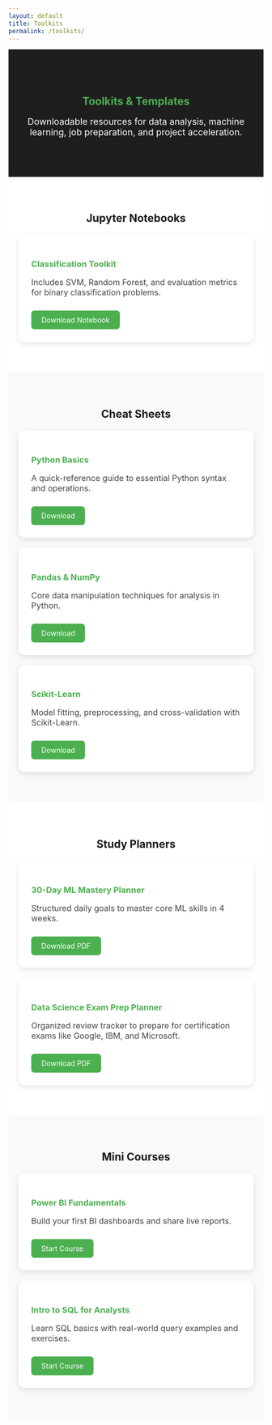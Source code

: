 ```yaml
---
layout: default
title: Toolkits
permalink: /toolkits/
---
```


<section class="toolkits-header" style="background-color: #1e1e1e; color: white; padding: 60px 20px; text-align: center;">
  <div style="max-width: 800px; margin: auto;">
    <h1 style="color: #4CAF50;">Toolkits & Templates</h1>
    <p style="font-size: 1.1rem;">
      Downloadable resources for data analysis, machine learning, job preparation, and project acceleration.
    </p>
  </div>
</section>

<section class="toolkit-section">
  <h2> Jupyter Notebooks</h2>
  <div class="card">
    <h3>Classification Toolkit</h3>
    <p>Includes SVM, Random Forest, and evaluation metrics for binary classification problems.</p>
    <a href="/projects/chest_ct_scan_Cancer_Detection_cnn.ipynb" class="button">Download Notebook</a>
  </div>
</section>

<section class="toolkit-section">
  <h2> Cheat Sheets</h2>
  <div class="card">
    <h3>Python Basics</h3>
    <p>A quick-reference guide to essential Python syntax and operations.</p>
    <a href="/assets/cheatsheets/python-cheatsheet.pdf" class="button">Download</a>
  </div>
  <div class="card">
    <h3>Pandas & NumPy</h3>
    <p>Core data manipulation techniques for analysis in Python.</p>
    <a href="/assets/cheatsheets/pandas-numpy-cheatsheet.pdf" class="button">Download</a>
  </div>
  <div class="card">
    <h3>Scikit-Learn</h3>
    <p>Model fitting, preprocessing, and cross-validation with Scikit-Learn.</p>
    <a href="/assets/cheatsheets/sklearn-cheatsheet.pdf" class="button">Download</a>
  </div>
</section>

<section class="toolkit-section">
  <h2> Study Planners</h2>
  <div class="card">
    <h3>30-Day ML Mastery Planner</h3>
    <p>Structured daily goals to master core ML skills in 4 weeks.</p>
    <a href="/assets/planners/30day-ml-planner.pdf" class="button">Download PDF</a>
  </div>
  <div class="card">
    <h3>Data Science Exam Prep Planner</h3>
    <p>Organized review tracker to prepare for certification exams like Google, IBM, and Microsoft.</p>
    <a href="/assets/planners/exam-prep-planner.pdf" class="button">Download PDF</a>
  </div>
</section>

<section class="toolkit-section">
  <h2> Mini Courses</h2>
  <div class="card">
    <h3>Power BI Fundamentals</h3>
    <p>Build your first BI dashboards and share live reports.</p>
    <a href="/courses/powerbi/" class="button">Start Course</a>
  </div>
  <div class="card">
    <h3>Intro to SQL for Analysts</h3>
    <p>Learn SQL basics with real-world query examples and exercises.</p>
    <a href="/courses/sql/" class="button">Start Course</a>
  </div>
</section>

<style>
.toolkit-section {
  padding: 40px 20px;
  text-align: center;
  background-color: #f9f9f9;
}
.toolkit-section:nth-of-type(even) {
  background-color: #ffffff;
}
.card {
  background: #fff;
  padding: 25px;
  border-radius: 12px;
  max-width: 700px;
  margin: 20px auto;
  box-shadow: 0 4px 12px rgba(0,0,0,0.1);
  text-align: left;
}
.card h3 {
  color: #4CAF50;
  margin-bottom: 10px;
}
.card p {
  font-size: 1rem;
  color: #444;
}
.button {
  display: inline-block;
  margin-top: 10px;
  background: #4CAF50;
  color: white;
  padding: 10px 20px;
  border-radius: 6px;
  text-decoration: none;
}
</style>
